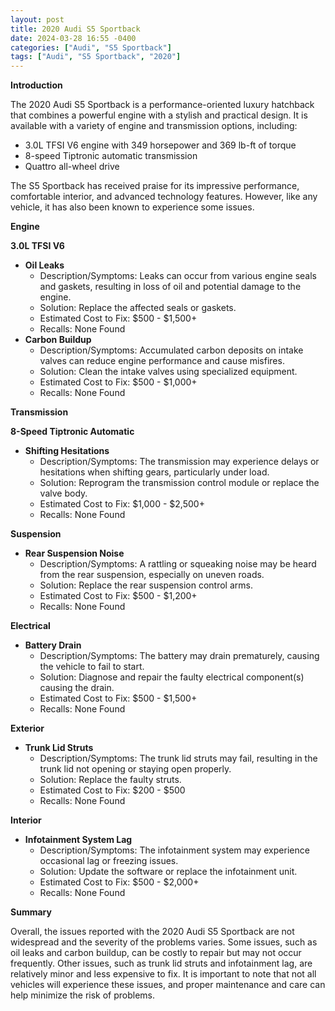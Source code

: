 ```yaml
---
layout: post
title: 2020 Audi S5 Sportback
date: 2024-03-28 16:55 -0400
categories: ["Audi", "S5 Sportback"]
tags: ["Audi", "S5 Sportback", "2020"]
---
```

**Introduction**

The 2020 Audi S5 Sportback is a performance-oriented luxury hatchback that combines a powerful engine with a stylish and practical design. It is available with a variety of engine and transmission options, including:

* 3.0L TFSI V6 engine with 349 horsepower and 369 lb-ft of torque
* 8-speed Tiptronic automatic transmission
* Quattro all-wheel drive

The S5 Sportback has received praise for its impressive performance, comfortable interior, and advanced technology features. However, like any vehicle, it has also been known to experience some issues.

**Engine**

**3.0L TFSI V6**

* **Oil Leaks**
    * Description/Symptoms: Leaks can occur from various engine seals and gaskets, resulting in loss of oil and potential damage to the engine.
    * Solution: Replace the affected seals or gaskets.
    * Estimated Cost to Fix: $500 - $1,500+
    * Recalls: None Found
* **Carbon Buildup**
    * Description/Symptoms: Accumulated carbon deposits on intake valves can reduce engine performance and cause misfires.
    * Solution: Clean the intake valves using specialized equipment.
    * Estimated Cost to Fix: $500 - $1,000+
    * Recalls: None Found

**Transmission**

**8-Speed Tiptronic Automatic**

* **Shifting Hesitations**
    * Description/Symptoms: The transmission may experience delays or hesitations when shifting gears, particularly under load.
    * Solution: Reprogram the transmission control module or replace the valve body.
    * Estimated Cost to Fix: $1,000 - $2,500+
    * Recalls: None Found

**Suspension**

* **Rear Suspension Noise**
    * Description/Symptoms: A rattling or squeaking noise may be heard from the rear suspension, especially on uneven roads.
    * Solution: Replace the rear suspension control arms.
    * Estimated Cost to Fix: $500 - $1,200+
    * Recalls: None Found

**Electrical**

* **Battery Drain**
    * Description/Symptoms: The battery may drain prematurely, causing the vehicle to fail to start.
    * Solution: Diagnose and repair the faulty electrical component(s) causing the drain.
    * Estimated Cost to Fix: $500 - $1,500+
    * Recalls: None Found

**Exterior**

* **Trunk Lid Struts**
    * Description/Symptoms: The trunk lid struts may fail, resulting in the trunk lid not opening or staying open properly.
    * Solution: Replace the faulty struts.
    * Estimated Cost to Fix: $200 - $500
    * Recalls: None Found

**Interior**

* **Infotainment System Lag**
    * Description/Symptoms: The infotainment system may experience occasional lag or freezing issues.
    * Solution: Update the software or replace the infotainment unit.
    * Estimated Cost to Fix: $500 - $2,000+
    * Recalls: None Found

**Summary**

Overall, the issues reported with the 2020 Audi S5 Sportback are not widespread and the severity of the problems varies. Some issues, such as oil leaks and carbon buildup, can be costly to repair but may not occur frequently. Other issues, such as trunk lid struts and infotainment lag, are relatively minor and less expensive to fix. It is important to note that not all vehicles will experience these issues, and proper maintenance and care can help minimize the risk of problems.
